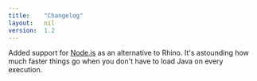 ```yaml
---
title:    "Changelog"
layout:   nil
version:  1.2
---
```

Added support for [Node.js][node] as an alternative to
Rhino. It's astounding how much faster things go when you don't have to load
Java on every execution.

[node]:   http://nodejs.org/#download
